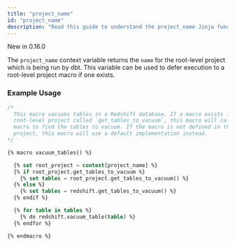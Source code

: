 ```yaml
---
title: "project_name"
id: "project_name"
description: "Read this guide to understand the project_name Jinja function in dbt."
---
```


<Changelog>New in 0.16.0</Changelog>

The `project_name` context variable returns the `name` for the root-level project
which is being run by dbt. This variable can be used to defer execution to a
root-level project macro if one exists.

### Example Usage

<File name="redshift/macros/helper.sql">

```sql
/*
  This macro vacuums tables in a Redshift database. If a macro exists in the
  root-level project called `get_tables_to_vacuum`, this macro will call _that_
  macro to find the tables to vacuum. If the macro is not defined in the root
  project, this macro will use a default implementation instead.
*/

{% macro vacuum_tables() %}

  {% set root_project = context[project_name] %}
  {% if root_project.get_tables_to_vacuum %}
    {% set tables = root_project.get_tables_to_vacuum() %}
  {% else %}
    {% set tables = redshift.get_tables_to_vacuum() %}
  {% endif %}

  {% for table in tables %}
    {% do redshift.vacuum_table(table) %}
  {% endfor %}

{% endmacro %}
```


</File>

